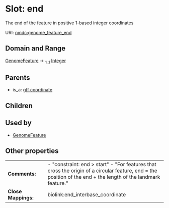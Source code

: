 
# Slot: end


The end of the feature in positive 1-based integer coordinates

URI: [nmdc:genome_feature_end](https://microbiomedata/meta/genome_feature_end)


## Domain and Range

[GenomeFeature](GenomeFeature.md) &#8594;  <sub>1..1</sub> [Integer](types/Integer.md)

## Parents

 *  is_a: [gff coordinate](gff_coordinate.md)

## Children


## Used by

 * [GenomeFeature](GenomeFeature.md)

## Other properties

|  |  |  |
| --- | --- | --- |
| **Comments:** | | - "constraint: end > start" - "For features that cross the origin of a circular feature,  end = the position of the end + the length of the landmark feature." |
| **Close Mappings:** | | biolink:end_interbase_coordinate |

